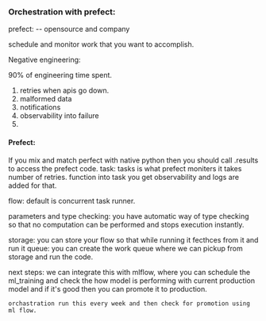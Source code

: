 
### Orchestration with prefect:
prefect: -- opensource and company

schedule and monitor work that you want to accomplish.

Negative engineering:

90% of engineering time spent.
1. retries when apis go down.
2. malformed data
3. notifications
4. observability into failure
5. 

#### Prefect:

If you mix and match perfect with native python then you should call .results to access the prefect code.
task:
    tasks is what prefect moniters
    it takes number of retries.
    function into task you get observability and logs are added for that.

flow:
    default is concurrent task runner.


parameters and type checking: you have automatic way of type checking so that no computation can be performed and stops execution instantly.

storage: you can store your flow so that while running it fecthces from it and run it
queue: you can create the work queue where we can pickup from storage and run the code.

next steps:
    we can integrate this with mlflow, where you can schedule the ml_training and check the how model is performing with current production model and if it's good then you can promote it to production.

    orchastration run this every week and then check for promotion using ml flow.



